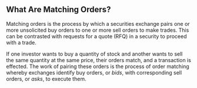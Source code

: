 ## What Are Matching Orders?

Matching orders is the process by which a securities exchange pairs one or more unsolicited buy orders to one or more sell orders to make trades. This can be contrasted with requests for a quote (RFQ) in a security to proceed with a trade.

If one investor wants to buy a quantity of stock and another wants to sell the same quantity at the same price, their orders match, and a transaction is effected. The work of pairing these orders is the process of order matching whereby exchanges identify buy orders, or _bids_, with corresponding sell orders, or _asks_, to execute them.
